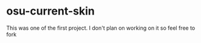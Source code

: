 # osu-current-skin
This was one of the first project. I don't plan on working on it so feel free to fork
